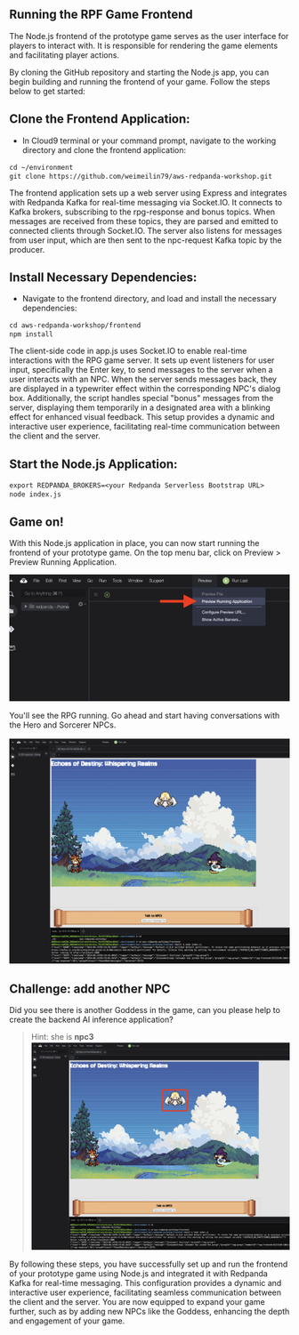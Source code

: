 ##  Running the RPF Game Frontend


The Node.js frontend of the prototype game serves as the user interface for players to interact with. It is responsible for rendering the game elements and facilitating player actions. 

By cloning the GitHub repository and starting the Node.js app, you can begin building and running the frontend of your game. Follow the steps below to get started:

## Clone the Frontend Application:

- In Cloud9 terminal or your command prompt, navigate to the working directory and clone the frontend application:

```
cd ~/environment
git clone https://github.com/weimeilin79/aws-redpanda-workshop.git
```

The frontend application sets up a web server using Express and integrates with Redpanda Kafka for real-time messaging via Socket.IO. It connects to Kafka brokers, subscribing to the rpg-response and bonus topics. When messages are received from these topics, they are parsed and emitted to connected clients through Socket.IO. The server also listens for messages from user input, which are then sent to the npc-request Kafka topic by the producer.


## Install Necessary Dependencies:
- Navigate to the frontend directory, and load and install the necessary dependencies:
```
cd aws-redpanda-workshop/frontend
npm install
```

The client-side code in app.js uses Socket.IO to enable real-time interactions with the RPG game server. It sets up event listeners for user input, specifically the Enter key, to send messages to the server when a user interacts with an NPC. When the server sends messages back, they are displayed in a typewriter effect within the corresponding NPC's dialog box. Additionally, the script handles special "bonus" messages from the server, displaying them temporarily in a designated area with a blinking effect for enhanced visual feedback. This setup provides a dynamic and interactive user experience, facilitating real-time communication between the client and the server.

## Start the Node.js Application:
  
```
export REDPANDA_BROKERS=<your Redpanda Serverless Bootstrap URL>
node index.js
```

## Game on!
With this Node.js application in place, you can now start running the frontend of your prototype game. On the top menu bar, click on Preview > Preview Running Application.

![Add Trigger](../images/node-preview.png)

You'll see the RPG running. Go ahead and start having conversations with the Hero and Sorcerer NPCs.

![RPG Game](../images/node-rpg.png)

## Challenge: add another NPC 

Did you see there is another Goddess in the game, can you please help to create the backend AI inference application?

> Hint: she is **npc3**
![RPG Game](../images/node-rpg-goddess.png)


By following these steps, you have successfully set up and run the frontend of your prototype game using Node.js and integrated it with Redpanda Kafka for real-time messaging. This configuration provides a dynamic and interactive user experience, facilitating seamless communication between the client and the server. You are now equipped to expand your game further, such as by adding new NPCs like the Goddess, enhancing the depth and engagement of your game.